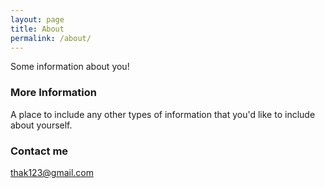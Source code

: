 ```yaml
---
layout: page
title: About
permalink: /about/
---
```


Some information about you!

### More Information

A place to include any other types of information that you'd like to include about yourself.

### Contact me

[thak123@gmail.com](mailto:thak123@gmail.com)
<!--stackedit_data:
eyJoaXN0b3J5IjpbLTE1NTAzODUwOTddfQ==
-->